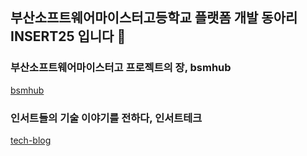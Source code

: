 ## 부산소프트웨어마이스터고등학교 플랫폼 개발 동아리 INSERT25 입니다 👋

### 부산소프트웨어마이스터고 프로젝트의 장, bsmhub
[bsmhub](https://github.com/insert-intern-24/bsmhub.git)

### 인서트들의 기술 이야기를 전하다, 인서트테크
[tech-blog](https://github.com/insert-intern-24/tech-blog.git)
